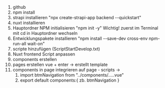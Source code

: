 1. github
2. npm install
3. strapi installieren "npx create-strapi-app backend --quickstart"
4. nuxt installieren
5. Hauptordner NPM initialisieren "npm init -y" Wichtig! zuerst im Terminal mit cd in Hauptordner wechseln
6. Entwicklungspakete installieren "npm install --save-dev cross-env npm-run-all wait-on"
7. scripte hinzufügen (ScriptStartDevelop.txt)
8. Nuxt frontend Script anpassen
9. components erstellen
10. pages erstellen vue + enter -> erstellt template
11. components in page integrieren
    auf page - scripts -> 
    1. import btmNavigation from "../components/.....vue"
    2. export default
            components:{
              zb. btmNavigation
            }